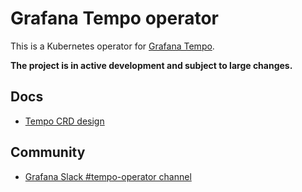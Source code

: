 # Grafana Tempo operator

This is a Kubernetes operator for [Grafana Tempo](https://github.com/grafana/tempo).

**The project is in active development and subject to large changes.**

## Docs

* [Tempo CRD design](https://docs.google.com/document/d/1avSSf__R226l2b3hbcpXlYH7w6iKtXZsd9VTcpxDqng/edit#)

## Community 

* [Grafana Slack #tempo-operator channel](https://grafana.slack.com/archives/C0414EUU39A)
